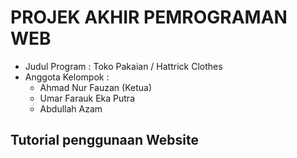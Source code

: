 # PROJEK AKHIR PEMROGRAMAN WEB

- Judul Program : Toko Pakaian / Hattrick Clothes
- Anggota Kelompok :
  - Ahmad Nur Fauzan (Ketua)
  - Umar Farauk Eka Putra
  - Abdullah Azam

## Tutorial penggunaan Website
